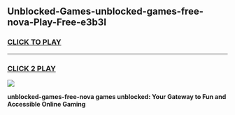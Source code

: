 
## Unblocked-Games-unblocked-games-free-nova-Play-Free-e3b3l
<h3>
<a href="https://premium76.site?title=unblocked-games-free-nova&ref=18A1">CLICK TO PLAY</a></h3>
<hr>

<h3>
<a href="https://premium76.site?title=unblocked-games-free-nova&ref=18A1">CLICK 2 PLAY</a>
  
</h3>

<a href="https://premium76.site?title=unblocked-games-free-nova&ref=18A1"><img src="https://clearcache.store/games.png"></a>


**unblocked-games-free-nova games unblocked: Your Gateway to Fun and Accessible Online Gaming**
